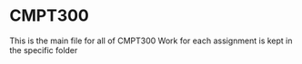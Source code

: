 # CMPT300
This is the main file for all of CMPT300
Work for each assignment is kept in the specific folder
